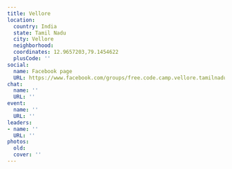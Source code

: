 ```yaml
---
title: Vellore
location:
  country: India
  state: Tamil Nadu
  city: Vellore
  neighborhood: 
  coordinates: 12.9657203,79.1454622
  plusCode: ''
social:
  name: Facebook page
  URL: https://www.facebook.com/groups/free.code.camp.vellore.tamilnadu
chat:
  name: ''
  URL: ''
event:
  name: ''
  URL: ''
leaders:
- name: ''
  URL: ''
photos:
  old: 
  cover: ''
---
```

